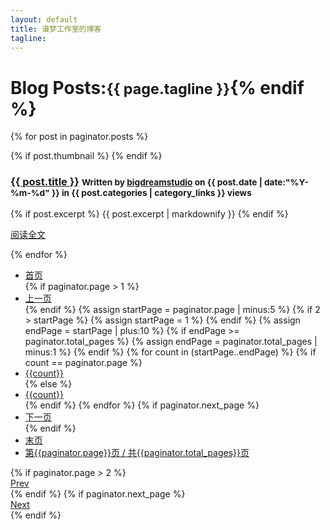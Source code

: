 ```yaml
---
layout: default
title: 谱梦工作室的博客
tagline:
---
```

<div class="row-fluid">
<div class="well page-header">
  <h1>Blog Posts:<small>{{ page.tagline }}</small>{% endif %}</h1>
</div>

{% for post in paginator.posts %}
    <div class="well thumbnail clearfix" style="margin-bottom:12px">
	    <div class="caption">
		   {% if post.thumbnail %}
               <img src="{{ post.thumbnail }}" alt="" style="float:right;height:expression(this.height > 350 ? '350px': true);max-height:350px;width:expression(this.width > 400 ? '400px': true);max-width:400px;">
           {% endif %}
           <h3><a href="{{ post.url }}">{{ post.title }}</a> <small> Written by <a href="/about.md">bigdreamstudio</a> on {{ post.date | date:"%Y-%m-%d" }} in {{ post.categories | category_links }} <script language="javascript" src="http://dreambt.sinaapp.com/counter.php?action=get&key={{ page.url }}">document.write(this);</script> views</small></h3>
		   <p>{% if post.excerpt %}
                {{ post.excerpt | markdownify }}
           {% endif %}</p>
           <p><a href="{{ post.url }}/#more" class="btn btn-primary">阅读全文</a></p>
        </div>
    </div>
{% endfor %}
	
<!-- Pagination links -->
<div id="pagination" class="pagination">
	<ul>
		<li><a href="/">首页</a></li>
		{% if paginator.page > 1 %}
			<li><a href="/page{{paginator.previous_page}}/">上一页</a></li>
		{% endif %}
		{% assign startPage = paginator.page | minus:5 %}
		{% if 2 > startPage %}				
		{%	 assign startPage = 1 %}
		{% endif %}
		{% assign endPage = startPage | plus:10 %}
		{% if endPage >= paginator.total_pages %}				
		{%	 assign endPage = paginator.total_pages | minus:1 %}
		{% endif %}
		{% for count in (startPage..endPage) %}
			{% if count == paginator.page %}
			<li><a href="#"><span class="current-page">{{count}}</span></a></li>
			{% else %}
			<li><a href="/page{{count}}/">{{count}}</a></li>
			{% endif %}
		{% endfor %}
		{% if paginator.next_page %}
			<li><a href="/page{{paginator.next_page}}/">下一页</a></li>
		{% endif %}
		<li><a href="/page{{paginator.total_pages}}/">末页</a></li>
		<li><a href="#">第{{paginator.page}}页 / 共{{paginator.total_pages}}页</a></li>
	</ul>
</div>
</div>
<a id="scroll_to_top" href="#" class="v_nav"></a>
{% if paginator.page > 2 %}
  <a id="prev" href="/page{{paginator.previous_page}}/" class="v_nav" style="display: block"><span class="icon">Prev</span></a>	
{% endif %}
{% if paginator.next_page %}
  <a id="next" href="/page{{paginator.next_page}}/" class="v_nav" style="display: block"><span class="icon">Next</span></a>		
{% endif %}